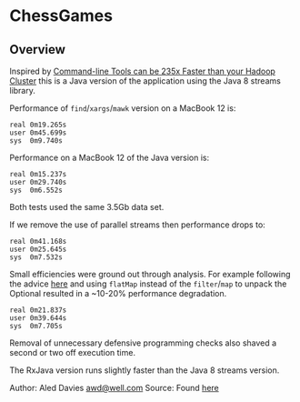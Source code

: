 # ChessGames
## Overview
Inspired by [Command-line Tools can be 235x Faster than your Hadoop 
Cluster](https://aadrake.com/command-line-tools-can-be-235x-faster-than-your-hadoop-cluster.html) 
this is a Java version of the application using the Java 8 streams library. 

Performance of `find`/`xargs`/`mawk` version on a MacBook 12 is:
```
real 0m19.265s
user 0m45.699s
sys  0m9.740s
```

Performance on a MacBook 12 of the Java version is:
```
real 0m15.237s
user 0m29.740s
sys  0m6.552s
```

Both tests used the same 3.5Gb data set. 

If we remove the use of parallel streams then performance drops to:

```
real 0m41.168s
user 0m25.645s
sys  0m7.532s
```

Small efficiencies were ground out through analysis. For example following the advice [here](http://stackoverflow.com/questions/22725537/using-java-8s-optional-with-streamflatmap#22726869) 
and using `flatMap` instead of the `filter`/`map` to unpack the Optional resulted in a ~10-20% 
performance degradation.
 
 ```
 real 0m21.837s
 user 0m39.644s
 sys  0m7.705s
 ```

Removal of unnecessary defensive programming checks also shaved a second or two off execution time.

The RxJava version runs slightly faster than the Java 8 streams version.

Author: Aled Davies <awd@well.com>
Source: Found [here](https://github.com/AledDavies/chessgames)
